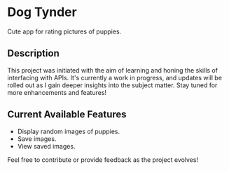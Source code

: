 # Dog Tynder
Cute app for rating pictures of puppies.

## Description

This project was initiated with the aim of learning and honing the skills of interfacing with APIs. It's currently a work in progress, and updates will be rolled out as I gain deeper insights into the subject matter. Stay tuned for more enhancements and features!

## Current Available Features

- Display random images of puppies.
- Save images.
- View saved images.

Feel free to contribute or provide feedback as the project evolves!
